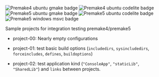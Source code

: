 ![Premake4 ubuntu gmake badge](https://github.com/Jarod42/premake-sample-projects/workflows/premake4-ubuntu-gmake/badge.svg)
![Premake4 ubuntu codelite badge](https://github.com/Jarod42/premake-sample-projects/workflows/premake4-ubuntu-codelite/badge.svg)
![Premake5 ubuntu gmake badge](https://github.com/Jarod42/premake-sample-projects/workflows/premake5-ubuntu-gmake/badge.svg)
![Premake5 ubuntu codelite badge](https://github.com/Jarod42/premake-sample-projects/workflows/premake5-ubuntu-codelite/badge.svg)
![Premake5 windows msvc badge](https://github.com/Jarod42/premake-sample-projects/workflows/premake5-windows-msvc/badge.svg)

Sample projects for integration testing premake4/premake5

- project-00:
Nearly empty configurations

- project-01:
test basic build options (`includedirs`, `sysincludedirs`, `forceincludes`, `defines`, `buildoptions`)

- project-02:
test application kind (`"ConsoleApp"`, `"staticLib"`, `"SharedLib"`) and `links` between projects.
